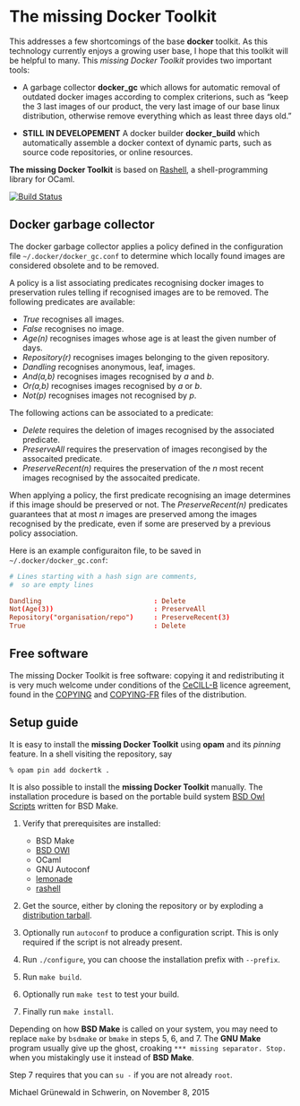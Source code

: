 # The missing Docker Toolkit

This addresses a few shortcomings of the base **docker** toolkit.  As
this technology currently enjoys a growing user base, I hope that this
toolkit will be helpful to many.  This *missing Docker Toolkit*
provides two important tools:

- A garbage collector **docker_gc** which allows for automatic removal
  of outdated docker images according to complex criterions, such as
  “keep the 3 last images of our product, the very last image of our
  base linux distribution, otherwise remove everything which as least
  three days old.”

- **STILL IN DEVELOPEMENT** A docker builder **docker_build** which
  automatically assemble a docker context of dynamic parts, such as
  source code repositories, or online resources.

**The missing Docker Toolkit** is based on [Rashell][rashell-home], a
shell-programming library for OCaml.

[![Build Status](https://travis-ci.org/michipili/dockertk.svg?branch=master)](https://travis-ci.org/michipili/dockertk?branch=master)


## Docker garbage collector

The docker garbage collector applies a policy defined in the
configuration file `~/.docker/docker_gc.conf` to determine which
locally found images are considered obsolete and to be removed.

A policy is a list associating predicates recognising docker images to
preservation rules telling if recognised images are to be removed.
The following predicates are available:

- *True* recognises all images.
- *False* recognises no image.
- *Age(n)* recognises images whose age is at least the given number of days.
- *Repository(r)* recognises images belonging to the given repository.
- *Dandling* recognises anonymous, leaf, images.
- *And(a,b)* recognises images recognised by *a* and *b*.
- *Or(a,b)* recognises images recognised by *a* or *b*.
- *Not(p)* recognises images not recognised by *p*.


The following actions can be associated to a predicate:

- *Delete* requires the deletion of images recognised by the
  associated predicate.
- *PreserveAll* requires the preservation of images recongised by the
  assocaited predicate.
- *PreserveRecent(n)* requires the preservation of the *n* most recent
  images recognised by the assocaited predicate.

When applying a policy, the first predicate recognising an image
determines if this image should be preserved or not.  The
*PreserveRecent(n)* predicates guarantees that at most *n* images are
preserved among the images recognised by the predicate, even if some
are preserved by a previous policy association.

Here is an example configuraiton file, to be saved in
`~/.docker/docker_gc.conf`:

```conf
# Lines starting with a hash sign are comments,
#  so are empty lines

Dandling                            : Delete
Not(Age(3))                         : PreserveAll
Repository("organisation/repo")     : PreserveRecent(3)
True                                : Delete
```


## Free software

The missing Docker Toolkit is free software: copying it and
redistributing it is very much welcome under conditions of the
[CeCILL-B][licence-url] licence agreement, found in the
[COPYING][licence-en] and [COPYING-FR][licence-fr] files of the
distribution.


## Setup guide

It is easy to install the **missing Docker Toolkit** using **opam**
and its *pinning* feature.  In a shell visiting the repository, say

```console
% opam pin add dockertk .
```

It is also possible to install the **missing Docker Toolkit**
manually.  The installation procedure is based on the portable build
system [BSD Owl Scripts][bsdowl-home] written for BSD Make.

1. Verify that prerequisites are installed:
   - BSD Make
   - [BSD OWl][bsdowl-install]
   - OCaml
   - GNU Autoconf
   - [lemonade][lemonade-home]
   - [rashell][rashell-home]

2. Get the source, either by cloning the repository or by exploding a
   [distribution tarball](releases).

3. Optionally run `autoconf` to produce a configuration script. This
   is only required if the script is not already present.

4. Run `./configure`, you can choose the installation prefix with
   `--prefix`.

5. Run `make build`.

6. Optionally run `make test` to test your build.

7. Finally run `make install`.

Depending on how **BSD Make** is called on your system, you may need to
replace `make` by `bsdmake` or `bmake` in steps 5, 6, and 7.
The **GNU Make** program usually give up the ghost, croaking
`*** missing separator. Stop.` when you mistakingly use it instead of
**BSD Make**.

Step 7 requires that you can `su -` if you are not already `root`.


Michael Grünewald in Schwerin, on November 8, 2015


  [licence-url]:        http://www.cecill.info/licences/Licence_CeCILL-B_V1-en.html
  [licence-en]:         COPYING
  [licence-fr]:         COPYING-FR
  [bsdowl-home]:        https://github.com/michipili/bsdowl
  [bsdowl-install]:     https://github.com/michipili/bsdowl/wiki/Install
  [lemonade-home]:      https://github.com/michipili/lemonade
  [rashell-home]:       https://github.com/michipili/rashell
